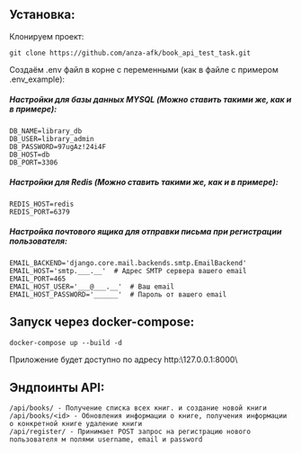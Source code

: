 ## Установка:

Клонируем проект:  

    git clone https://github.com/anza-afk/book_api_test_task.git

Создаём .env файл в корне с переменными (как в файле с примером .env_example):

##### Настройки для базы данных MYSQL (Можно ставить такими же, как и в примере):

    DB_NAME=library_db
    DB_USER=library_admin
    DB_PASSWORD=97ugAz!24i4F
    DB_HOST=db
    DB_PORT=3306

##### Настройки для Redis (Можно ставить такими же, как и в примере):

    REDIS_HOST=redis
    REDIS_PORT=6379

##### Настройка почтового ящика для отправки письма при регистрации пользователя:

    EMAIL_BACKEND='django.core.mail.backends.smtp.EmailBackend'
    EMAIL_HOST='smtp.___.__'  # Адрес SMTP сервера вашего email
    EMAIL_PORT=465
    EMAIL_HOST_USER='___@___.__'  # Ваш email
    EMAIL_HOST_PASSWORD='______'  # Пароль от вашего email

## Запуск через docker-compose:

    docker-compose up --build -d

Приложение будет доступно по адресу http:\\127.0.0.1:8000\

## Эндпоинты API:

    /api/books/ - Получение списка всех книг. и создание новой книги
    /api/books/<id> - Обновления информации о книге, получения информации о конкретной книге удаление книги
    /api/register/ - Принимает POST запрос на регистрацию нового пользователя м полями username, email и password
